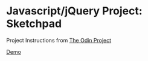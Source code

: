 # Javascript/jQuery Project: Sketchpad
Project Instructions from [The Odin Project](http://www.theodinproject.com/web-development-101/javascript-and-jquery?ref=lnav)

[Demo](https://cdn.rawgit.com/laniyhttps://github.com/laniywh/the-odin-project/blob/master/web-development-101/sketchpad/index.htmlwh/the-odin-project/blob/master/web-development-101/google-homepage/index.html)
